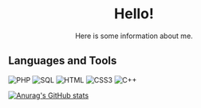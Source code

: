 <h1 align="center">Hello!</h1>
<p align="center">Here is some information about me.</p>

<h2>Languages and Tools</h2>

![PHP](https://img.shields.io/badge/-PHP-000?style=for-the-badge&logo=php)
![SQL](https://img.shields.io/badge/-SQL-000?style=for-the-badge&logo=mysql)
![HTML](https://img.shields.io/badge/-HTML-000?style=for-the-badge&logo=html5)
![CSS3](https://img.shields.io/badge/-CSS-000?style=for-the-badge&logo=css3)
![C++](https://img.shields.io/badge/-C%2b%2b-000?style=for-the-badge&logo=C%2b%2b)

[![Anurag's GitHub stats](https://github-readme-stats.vercel.app/api?username=DJ-Von&theme=tokyonight)](https://github.com/anuraghazra/github-readme-stats)
